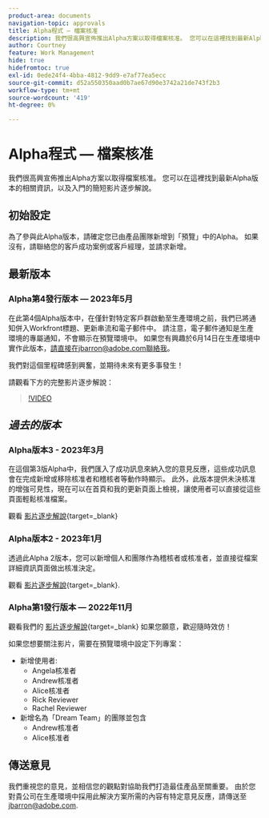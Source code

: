 ```yaml
---
product-area: documents
navigation-topic: approvals
title: Alpha程式 — 檔案核准
description: 我們很高興宣佈推出Alpha方案以取得檔案核准。 您可以在這裡找到最新Alpha版本的相關資訊，以及入門的簡短影片逐步解說。
author: Courtney
feature: Work Management
hide: true
hidefromtoc: true
exl-id: 0ede24f4-4bba-4812-9dd9-e7af77ea5ecc
source-git-commit: d52a550350aad0b7ae67d90e3742a21de743f2b3
workflow-type: tm+mt
source-wordcount: '419'
ht-degree: 0%

---
```


# Alpha程式 — 檔案核准

我們很高興宣佈推出Alpha方案以取得檔案核准。 您可以在這裡找到最新Alpha版本的相關資訊，以及入門的簡短影片逐步解說。

## 初始設定

為了參與此Alpha版本，請確定您已由產品團隊新增到「預覽」中的Alpha。 如果沒有，請聯絡您的客戶成功案例或客戶經理，並請求新增。

## 最新版本

### Alpha第4發行版本 — 2023年5月

在此第4個Alpha版本中，在僅針對特定客戶群啟動至生產環境之前，我們已將通知併入Workfront標題、更新串流和電子郵件中。 請注意，電子郵件通知是生產環境的專屬通知，不會顯示在預覽環境中。 如果您有興趣於6月14日在生產環境中實作此版本，請直接在jbarron@adobe.com聯絡我。

我們對這個里程碑感到興奮，並期待未來有更多事發生！

請觀看下方的完整影片逐步解說：

>[!VIDEO](https://video.tv.adobe.com/v/3420094/)

## _過去的版本_

### Alpha版本3 - 2023年3月

在這個第3版Alpha中，我們匯入了成功訊息來納入您的意見反應，這些成功訊息會在完成新增或移除核准者和稽核者等動作時顯示。 此外，此版本提供未決核准的增強可見性，現在可以在首頁和我的更新頁面上檢視，讓使用者可以直接從這些頁面輕鬆核准檔案。

觀看 [影片逐步解說](https://video.tv.adobe.com/v/3417854/){target=_blank}

### Alpha版本2 - 2023年1月

透過此Alpha 2版本，您可以新增個人和團隊作為稽核者或核准者，並直接從檔案詳細資訊頁面做出核准決定。

觀看 [影片逐步解說](https://video.tv.adobe.com/v/3413941){target=_blank}.

### Alpha第1發行版本 — 2022年11月

觀看我們的 [影片逐步解說](https://video.tv.adobe.com/v/3412837){target=_blank} 如果您願意，歡迎隨時效仿！

如果您想要關注影片，需要在預覽環境中設定下列專案：

* 新增使用者:
   * Angela核准者
   * Andrew核准者
   * Alice核准者
   * Rick Reviewer
   * Rachel Reviewer
* 新增名為「Dream Team」的團隊並包含
   * Andrew核准者
   * Alice核准者

## 傳送意見

我們重視您的意見，並相信您的觀點對協助我們打造最佳產品至關重要。 由於您對貴公司在生產環境中採用此解決方案所需的內容有特定意見反應，請傳送至 [jbarron@adobe.com](mailto:jbarron@adobe.com).
